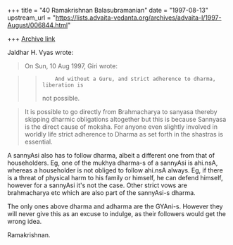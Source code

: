 +++
title = "40 Ramakrishnan Balasubramanian"
date = "1997-08-13"
upstream_url = "https://lists.advaita-vedanta.org/archives/advaita-l/1997-August/006844.html"

+++
[Archive link](https://lists.advaita-vedanta.org/archives/advaita-l/1997-August/006844.html)

Jaldhar H. Vyas wrote:

>On Sun, 10 Aug 1997, Giri wrote:

>>         And without a Guru, and strict adherence to dharma, liberation is
>> not possible.

>It is possible to go directly from Brahmacharya to sanyasa thereby
>skipping dharmic obligations altogether but this is because Sannyasa is
>the direct cause of moksha.  For anyone even slightly involved in worldly
>life strict adherence to Dharma as set forth in the shastras is essential.

A sannyAsi also has to follow dharma, albeit a different one from that
of householders. Eg, one of the mukhya dharma-s of a sannyAsi is
ahi.nsA, whereas a householder is not obliged to follow ahi.nsA always.
Eg, if there is a threat of physical harm to his family or himself, he
can defend himself, however for a sannyAsi it's not the case. Other
strict vows are brahmacharya etc which are also part of the sannyAsi-s
dharma.

The only ones above dharma and adharma are the GYAni-s. However they
will never give this as an excuse to indulge, as their followers would
get the wrong idea.

Ramakrishnan.


